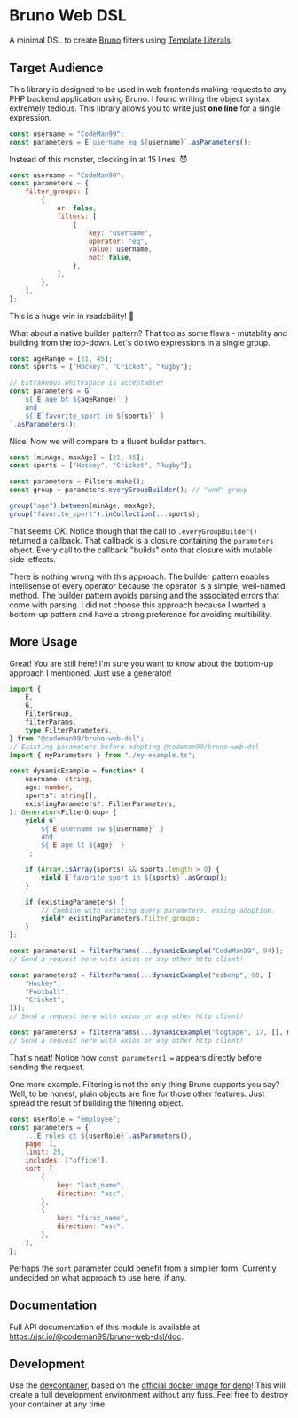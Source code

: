# Bruno Web DSL

A minimal DSL to create [Bruno][] filters using [Template Literals][].

## Target Audience

This library is designed to be used in web frontends making requests to any
PHP backend application using Bruno. I found writing the object syntax
extremely tedious. This library allows you to write just **one line** for a
single expression.

```javascript
const username = "CodeMan99";
const parameters = E`username eq ${username}`.asParameters();
```

Instead of this monster, clocking in at 15 lines. :smiling_imp:

```javascript
const username = "CodeMan99";
const parameters = {
    filter_groups: [
        {
            or: false,
            filters: [
                {
                    key: "username",
                    operator: "eq",
                    value: username,
                    not: false,
                },
            ],
        },
    ],
};
```

This is a huge win in readability! :tada:

What about a native builder pattern? That too as some flaws - mutablity and
building from the top-down. Let's do two expressions in a single group.

```javascript
const ageRange = [21, 45];
const sports = ["Hockey", "Cricket", "Rugby"];

// Extraneous whitespace is acceptable!
const parameters = G`
    ${ E`age bt ${ageRange}` }
    and
    ${ E`favorite_sport in ${sports}` }
`.asParameters();
```

Nice! Now we will compare to a fluent builder pattern.

```javascript
const [minAge, maxAge] = [21, 45];
const sports = ["Hockey", "Cricket", "Rugby"];

const parameters = Filters.make();
const group = parameters.everyGroupBuilder(); // "and" group

group("age").between(minAge, maxAge);
group("favorite_sport").inCollection(...sports);
```

That seems _OK_. Notice though that the call to `.everyGroupBuilder()` returned
a callback. That callback is a closure containing the `parameters` object.
Every call to the callback "builds" onto that closure with mutable side-effects.

There is nothing wrong with this approach. The builder pattern enables
intellisense of every operator because the operator is a simple,
well-named method. The builder pattern avoids parsing and the associated
errors that come with parsing. I did not choose this approach because I wanted
a bottom-up pattern and have a strong preference for avoiding multibility.

## More Usage

Great! You are still here! I'm sure you want to know about the bottom-up
approach I mentioned. Just use a generator!

```typescript
import {
    E,
    G,
    FilterGroup,
    filterParams,
    type FilterParameters,
} from "@codeman99/bruno-web-dsl";
// Existing parameters before adopting @codeman99/bruno-web-dsl
import { myParameters } from "./my-example.ts";

const dynamicExample = function* (
    username: string,
    age: number,
    sports?: string[],
    existingParameters?: FilterParameters,
): Generator<FilterGroup> {
    yield G`
        ${ E`username sw ${username}` }
        and
        ${ E`age lt ${age}` }
    `;

    if (Array.isArray(sports) && sports.length > 0) {
        yield E`favorite_sport in ${sports}`.asGroup();
    }

    if (existingParameters) {
        // Combine with existing query parameters, easing adoption.
        yield* existingParameters.filter_groups;
    }
};

const parameters1 = filterParams(...dynamicExample("CodeMan99", 94));
// Send a request here with axios or any other http client!

const parameters2 = filterParams(...dynamicExample("esbenp", 80, [
    "Hockey",
    "Football",
    "Cricket",
]));
// Send a request here with axios or any other http client!

const parameters3 = filterParams(...dynamicExample("logtape", 17, [], myParameters));
// Send a request here with axios or any other http client!
```

That's neat! Notice how `const parameters1 =` appears directly before sending
the request.

One more example. Filtering is not the only thing Bruno supports you say? Well,
to be honest, plain objects are fine for those other features. Just spread the
result of building the filtering object.

```javascript
const userRole = "employee";
const parameters = {
    ...E`roles ct ${userRole}`.asParameters(),
    page: 1,
    limit: 25,
    includes: ["office"],
    sort: [
        {
            key: "last_name",
            direction: "asc",
        },
        {
            key: "first_name",
            direction: "asc",
        },
    ],
};
```

Perhaps the `sort` parameter could benefit from a simplier form. Currently
undecided on what approach to use here, if any.

## Documentation

Full API documentation of this module is available
at https://jsr.io/@codeman99/bruno-web-dsl/doc.

## Development

Use the [devcontainer][], based on the [official docker image for deno][]! This
will create a full development environment without any fuss. Feel free to
destroy your container at any time.


[Bruno]: https://github.com/esbenp/bruno#filtering
[Template Literals]: https://developer.mozilla.org/en-US/docs/Web/JavaScript/Reference/Template_literals
[devcontainer]: https://code.visualstudio.com/docs/devcontainers/containers
[official docker image for deno]: https://hub.docker.com/r/denoland/deno
